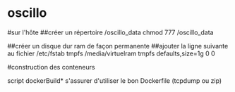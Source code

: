 # oscillo

#sur l'hôte
##créer un répertoire /oscillo_data
chmod 777 /oscillo_data

##créer un disque dur ram de façon permanente
##ajouter la ligne suivante au fichier /etc/fstab
tmpfs /media/virtuelram tmpfs defaults,size=1g 0 0

#construction des conteneurs

script dockerBuild*
s'assurer d'utiliser le bon Dockerfile (tcpdump ou zip)
